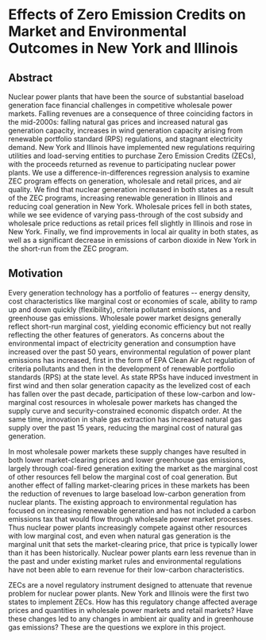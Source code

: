 # Effects of Zero Emission Credits on Market and Environmental Outcomes in New York and Illinois

## Abstract

Nuclear power plants that have been the source of substantial baseload generation face financial challenges in competitive wholesale power markets. Falling revenues are a consequence of three coinciding factors in the mid-2000s: falling natural gas prices and increased natural gas generation capacity, increases in wind generation capacity arising from renewable portfolio standard (RPS) regulations, and stagnant electricity demand. New York and Illinois have implemented new regulations requiring utilities and load-serving entities to purchase Zero Emission Credits (ZECs), with the proceeds returned as revenue to participating nuclear power plants. We use a difference-in-differences regression analysis to examine ZEC program effects on generation, wholesale and retail prices, and air quality. We find that nuclear generation increased in both states as a result of the ZEC programs, increasing renewable generation in Illinois and reducing coal generation in New York. Wholesale prices fell in both states, while we see evidence of varying pass-through of the cost subsidy and wholesale price reductions as retail prices fell slightly in Illinois and rose in New York.  Finally, we find improvements in local air quality in both states, as well as a significant decrease in emissions of carbon dioxide in New York in the short-run from the ZEC program.

## Motivation

Every generation technology has a portfolio of features -- energy density, cost characteristics like marginal cost or economies of scale, ability to ramp up and down quickly (flexibility), criteria pollutant emissions, and greenhouse gas emissions. Wholesale power market designs generally reflect short-run marginal cost, yielding economic efficiency but not really reflecting the other features of generators. As concerns about the environmental impact of electricity generation and consumption have increased over the past 50 years, environmental regulation of power plant emissions has increased, first in the form of EPA Clean Air Act regulation of criteria pollutants and then in the development of renewable portfolio standards (RPS) at the state level. As state RPSs have induced investment in first wind and then solar generation capacity as the levelized cost of each has fallen over the past decade, participation of these low-carbon and low-marginal cost resources in wholesale power markets has changed the supply curve and security-constrained economic dispatch order. At the same time, innovation in shale gas extraction has increased natural gas supply over the past 15 years, reducing the marginal cost of natural gas generation. 

In most wholesale power markets these supply changes have resulted in both lower market-clearing prices and lower greenhouse gas emissions, largely through coal-fired generation exiting the market as the marginal cost of other resources fell below the marginal cost of coal generation. But another effect of falling market-clearing prices in these markets has been the reduction of revenues to large baseload low-carbon generation from nuclear plants. The existing approach to environmental regulation has focused on increasing renewable generation and has not included a carbon emissions tax that would flow through wholesale power market processes. Thus nuclear power plants increasingly compete against other resources with low marginal cost, and even when natural gas generation is the marginal unit that sets the market-clearing price, that price is typically lower than it has been historically. Nuclear power plants earn less revenue than in the past and under existing market rules and environmental regulations have not been able to earn revenue for their low-carbon characteristics.

ZECs are a novel regulatory instrument designed to attenuate that revenue problem for nuclear power plants. New York and Illinois were the first two states to implement ZECs. How has this regulatory change affected average prices and quantities in wholesale power markets and retail markets? Have these changes led to any changes in ambient air quality and in greenhouse gas emissions? These are the questions we explore in this project.




